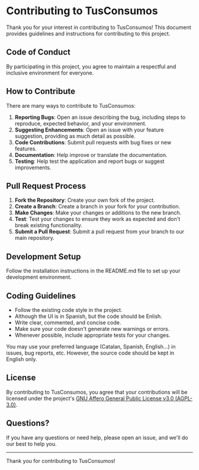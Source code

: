 # Contributing to TusConsumos

Thank you for your interest in contributing to TusConsumos! This document provides guidelines and instructions for contributing to this project.

## Code of Conduct

By participating in this project, you agree to maintain a respectful and inclusive environment for everyone.

## How to Contribute

There are many ways to contribute to TusConsumos:

1. **Reporting Bugs**: Open an issue describing the bug, including steps to reproduce, expected behavior, and your environment.
2. **Suggesting Enhancements**: Open an issue with your feature suggestion, providing as much detail as possible.
3. **Code Contributions**: Submit pull requests with bug fixes or new features.
4. **Documentation**: Help improve or translate the documentation.
5. **Testing**: Help test the application and report bugs or suggest improvements.

## Pull Request Process

1. **Fork the Repository**: Create your own fork of the project.
2. **Create a Branch**: Create a branch in your fork for your contribution.
3. **Make Changes**: Make your changes or additions to the new branch.
4. **Test**: Test your changes to ensure they work as expected and don't break existing functionality.
5. **Submit a Pull Request**: Submit a pull request from your branch to our main repository.

## Development Setup

Follow the installation instructions in the README.md file to set up your development environment.

## Coding Guidelines

- Follow the existing code style in the project.
- Although the UI is in Spanish, but the code should be Enlish.
- Write clear, commented, and concise code.
- Make sure your code doesn't generate new warnings or errors.
- Whenever possible, include appropriate tests for your changes.

You may use your preferred language (Catalan, Spanish, English...) in issues, bug reports, etc. However, the source code should be kept in English only.

## License

By contributing to TusConsumos, you agree that your contributions will be licensed under the project's [GNU Affero General Public License v3.0 (AGPL-3.0)](LICENSE).

## Questions?

If you have any questions or need help, please open an issue, and we'll do our best to help you.


---

Thank you for contributing to TusConsumos! 